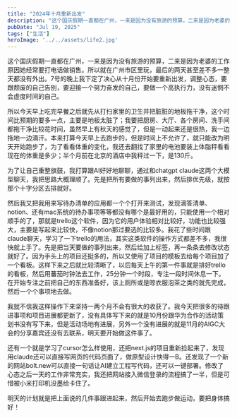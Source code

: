 ```yaml
---
title: "2024年十月重新出发"
description: "这个国庆假期一直都在广州，一来是因为没有旅游的预算，二来是因为老婆的工作原因她经常要打电话做销售。所以就在广州 [&hellip;]"
pubDate: "Jul 19, 2025"
tags: ["生活"]
heroImage: '../../assets/life2.jpg'
---
```


这个国庆假期一直都在广州，一来是因为没有旅游的预算，二来是因为老婆的工作原因她经常要打电话做销售。所以就在广州市区里玩，最后的两天甚至差不多一整天都没有外出。7号的晚上我下定了决心从十月份开始要重新出发，调整心态，要跟颓废的自己告别，要迎接一个努力奋发的自己，要做一个高执行力，没有迷惘不会虚度时间的自己。

所以今天早上吃完早餐之后就先从打扫家里的卫生并把脏脏的地板拖干净，这个时间比预期的要多一点，主要是地板太脏了；我要把厨房、大厅、各个房间、洗手间都拖干净比较花时间，虽然早上有秋天的感觉了，但是一动起来还是很热，我一边拖地一边滴汗。本来打算今天早上去跑步的，但是时间上不允许了，就只能改为明天开始跑步了，为了看看体重的变化，我还去翻找了家里的电池要装上体脂秤看看现在的体重是多少；半个月前在北京的酒店中我秤过一下，是130斤。

为了让自己重整旗鼓，我打算跟AI好好地聊聊，通过和chatgpt claude这两个大模型聊天，我把思路大概理顺了。先是把所有要做的事列出来，然后排优先级，就按那个十字分区去排就好。

然后我又把我用来写待办清单的应用都一个个打开来测试，发现滴答清单、notion、还有mac系统的待办事项等等都没有哪个是最好用的，只能使用一个相对顺手的了，那就是trello这个软件，因为它的用户体验相对比较好，功能也比较强大，主要是写起来比较快，不像notion那过要选的比较多。我花了些时间跟claude聊天，学习了一下trello的用法，其实这类软件的操作方式都差不多，我很快就上手了。先是把当天要做的事列出来，然后给加上标签，再一条条去修改状态就好了。因为手头上的项目还挺多的，所以又使用了项目的模板去给每个项目加了一个看板。这样下来之后就比较清晰了，以后每天上午的第一件事就是排好trello的看板，然后用蕃茄时钟法去工作，25分钟一个时段，专注一段时间休息一下。在开始专注之前把自己的东西准备好，该上厕所或是晾衣服泡茶之类的就先完成，然后一个个事项地去做。

我就不信我这样操作下来坚持一两个月不会有很大的收获了。我今天把很多的待跟进事项和项目进展都更新了，没有具体写下来的就是10月份跟华为合作的活动策划书没有写下来，但是活动场地有进展，另外一个没有进展的就是11月的AIGC大会的分享嘉宾还没有去联系，明天要开始做这件事了。

还有一个就是学习了cursor怎么样使用，还把next.js的项目重新捡起来了，发现用claude还可以直接写网页的代码页面了，做原型设计快得一B。还发现了一个新的网站bolt.new可以直接一句话让AI建立工程写代码，还可以一键部署。修改了心态之后一天的工作非常充实，我还把网站接入微信登录的流程搞了一半，但是可惜被小米打印机没墨给卡住了。

明天的计划就是把上面说的几件事跟进起来，然后开始去跑步做运动，要把身体搞好！